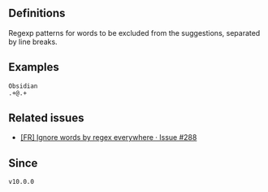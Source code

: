 ## Definitions

Regexp patterns for words to be excluded from the suggestions, separated by line breaks.

## Examples

```
Obsidian
.+@.+
```

## Related issues

- [\[FR\] Ignore words by regex everywhere · Issue \#288](https://github.com/tadashi-aikawa/obsidian-various-complements-plugin/issues/288)

## Since

`v10.0.0`
